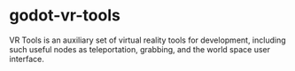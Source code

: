 # godot-vr-tools
VR Tools is an auxiliary set of virtual reality tools for development, including such useful nodes as teleportation, grabbing, and the world space user interface.
